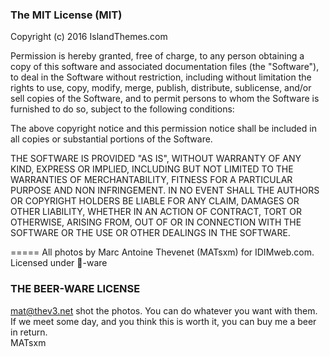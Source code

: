 ### The MIT License (MIT)

Copyright (c) 2016 IslandThemes.com

Permission is hereby granted, free of charge, to any person obtaining a copy of this software and associated documentation files (the "Software"), to deal in the Software without restriction, including without limitation the rights to use, copy, modify, merge, publish, distribute, sublicense, and/or sell copies of the Software, and to permit persons to whom the Software is furnished to do so, subject to the following conditions:

The above copyright notice and this permission notice shall be included in all copies or substantial portions of the Software.

THE SOFTWARE IS PROVIDED "AS IS", WITHOUT WARRANTY OF ANY KIND, EXPRESS OR IMPLIED, INCLUDING BUT NOT LIMITED TO THE WARRANTIES OF MERCHANTABILITY, FITNESS FOR A PARTICULAR PURPOSE AND NON INFRINGEMENT. IN NO EVENT SHALL THE AUTHORS OR COPYRIGHT HOLDERS BE LIABLE FOR ANY CLAIM, DAMAGES OR OTHER LIABILITY, WHETHER IN AN ACTION OF CONTRACT, TORT OR OTHERWISE, ARISING FROM, OUT OF OR IN CONNECTION WITH THE SOFTWARE OR THE USE OR OTHER DEALINGS IN THE SOFTWARE.

=====
All photos by Marc Antoine Thevenet (MATsxm) for IDIMweb.com. Licensed under :beer:-ware

### THE BEER-WARE LICENSE
<mat@thev3.net> shot the photos.  You can do whatever you want with them. If we meet some day, and you think this is worth it, you can buy me a beer in return.<br>
MATsxm
